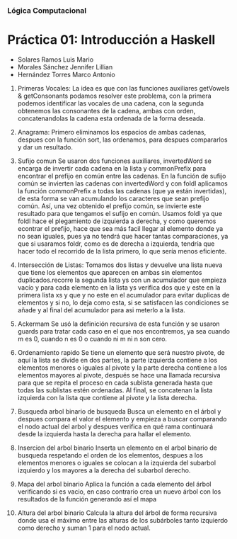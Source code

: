 ### Lógica Computacional
# Práctica 01: Introducción a Haskell 

- Solares Ramos Luis Mario
- Morales Sánchez Jennifer Lillian
- Hernández Torres Marco Antonio

1. Primeras Vocales:
La idea es que con las funciones auxiliares getVowels & getConsonants podamos resolver este problema, con la primera podemos identificar las vocales de una cadena, con la segunda obtenemos las consonantes de la cadena, ambas con orden, concatenandolas la cadena esta ordenada de la forma deseada. 

2. Anagrama:
Primero eliminamos los espacios de ambas cadenas, despues con la función sort, las ordenamos, para despues compararlos y dar un resultado.

3. Sufijo comun
Se usaron dos funciones auxiliares, invertedWord se encarga de invertir cada cadena en la lista y commonPrefix para encontrar el prefijo en común entre las cadenas. En la función de sufijo común se invierten las cadenas con invertedWord y con foldl aplicamos la función commonPrefix a todas las cadenas (que ya están invertidas), de esta forma se van acumulando los caracteres que sean prefijo común. Así, una vez obtenido el prefijo común, se invierte este resultado para que tengamos el sufijo en común. Usamos foldl ya que foldl hace el plegamiento de izquierda a derecha, y como queremos econtrar el prefijo, hace que sea más facil llegar al elemento donde ya no sean iguales, pues ya no tendrá que hacer tantas comparaciones, ya que si usaramos foldr, como es de derecha a izquierda, tendría que hacer todo el recorrido de la lista primero, lo que sería menos eficiente.

4. Intersección de Listas:
Tomamos dos listas y devuelve una lista nueva que tiene los elementos que aparecen en ambas sin elementos duplicados.recorre la segunda lista ys con un acumulador que empieza vacío y para cada elemento en la lista ys verifica dos que y este en la primera lista xs y que y no este en el acumulador para evitar duplicas de elementos y si no, lo deja como esta, si se satisfacen las condiciones se añade y al final del acumulador para asi meterlo a la lista.

5. Ackermam
Se usó la definición recursiva de esta función y se usaron guards para tratar cada caso en el que nos encontremos, ya sea cuando m es 0, cuando n es 0 o cuando ni m ni n son cero.

6. Ordenamiento rapido
Se tiene un elemento que será nuestro pivote, de aquí la lista se divide en dos partes, la parte izquierda contiene a los elementos menores o iguales al pivote y la parte derecha contiene a los elementos mayores al pivote, después se hace una llamada recursiva para que se repita el proceso en cada sublista generada hasta que todas las sublistas estén ordenadas. Al final, se concatenan la lista izquierda con la lista que contiene al pivote y la lista derecha.

7. Busqueda arbol binario de busqueda
Busca un elemento en el árbol y despues compara el valor el elemento y empieza a buscar comparando el nodo actual del arbol y despues verifica en qué rama continuará desde la izquierda hasta la derecha para hallar el elemento.

8. Insercion del arbol binario
Inserta un elemento en el arbol binario de busqueda respetando el orden de los elementos, despues a los elementos menores o iguales se colocan a la izquierda del subarbol izquierdo y los mayores a la derecha del subarbol derecho.

9. Mapa del arbol binario
Aplica la función a cada elemento del árbol verificando si es vacio, en caso contrario crea un nuevo árbol con los resultados de la función generando así el mapa

10. Altura del arbol binario
Calcula la altura del árbol de forma recursiva donde usa el máximo entre las alturas de los subárboles tanto izquierdo como derecho y suman 1 para el nodo actual.
